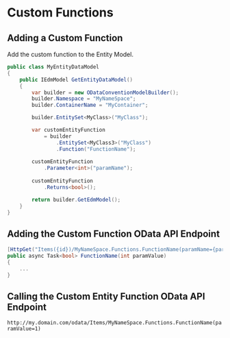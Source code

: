# Custom Functions

## Adding a Custom Function

Add the custom function to the Entity Model.

```csharp
public class MyEntityDataModel
{
    public IEdmModel GetEntityDataModel()
    {
        var builder = new ODataConventionModelBuilder();
        builder.Namespace = "MyNameSpace";
        builder.ContainerName = "MyContainer";

        builder.EntitySet<MyClass>("MyClass");

        var customEntityFunction 
            = builder
                .EntitySet<MyClass3>("MyClass")
                .Function("FunctionName");
        
        customEntityFunction
            .Parameter<int>("paramName");
        
        customEntityFunction
            .Returns<bool>();

        return builder.GetEdmModel();
    }
}
```

## Adding the Custom Function OData API Endpoint

```csharp
[HttpGet("Items({id})/MyNameSpace.Functions.FunctionName(paramName={paramValue})")]
public async Task<bool> FunctionName(int paramValue)
{
    ...
}
```

## Calling the Custom Entity Function OData API Endpoint

`http://my.domain.com/odata/Items/MyNameSpace.Functions.FunctionName(paramValue=1)`
